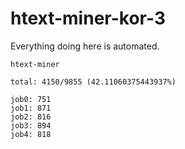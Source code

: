 # htext-miner-kor-3

Everything doing here is automated.

```
htext-miner

total: 4150/9855 (42.11060375443937%)

job0: 751
job1: 871
job2: 816
job3: 894
job4: 818
```